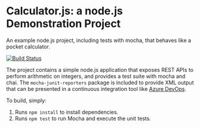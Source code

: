 Calculator.js: a node.js Demonstration Project
==============================================
An example node.js project, including tests with mocha, that behaves like
a pocket calculator.

[![Build Status](https://dev.azure.com/deesado/Integrating%20External%20Source%20Control%20with%20Azure%20Pipelines/_apis/build/status/deepaksharma17.calculator?branchName=master)](https://dev.azure.com/deesado/Integrating%20External%20Source%20Control%20with%20Azure%20Pipelines/_build/latest?definitionId=4&branchName=master)

The project contains a simple node.js application that exposes REST APIs
to perform arithmetic on integers, and provides a test suite with mocha
and chai.  The `mocha-junit-reporters` package is included to provide XML
output that can be presented in a continuous integration tool like
[Azure DevOps](https://azure.com/devops).

To build, simply:

1. Runs `npm install` to install dependencies.
2. Runs `npm test` to run Mocha and execute the unit tests.

